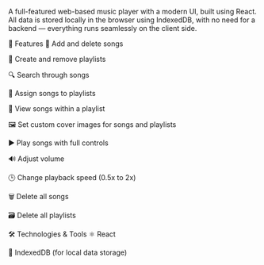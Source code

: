 A full-featured web-based music player with a modern UI, built using React. All data is stored locally in the browser using IndexedDB, with no need for a backend — everything runs seamlessly on the client side.

🚀 Features
🎵 Add and delete songs

📁 Create and remove playlists

🔍 Search through songs

📌 Assign songs to playlists

🎼 View songs within a playlist

🖼️ Set custom cover images for songs and playlists

▶️ Play songs with full controls

🔊 Adjust volume

🕒 Change playback speed (0.5x to 2x)

🗑️ Delete all songs

🗃️ Delete all playlists

🛠️ Technologies & Tools
⚛️ React

💽 IndexedDB (for local data storage)
